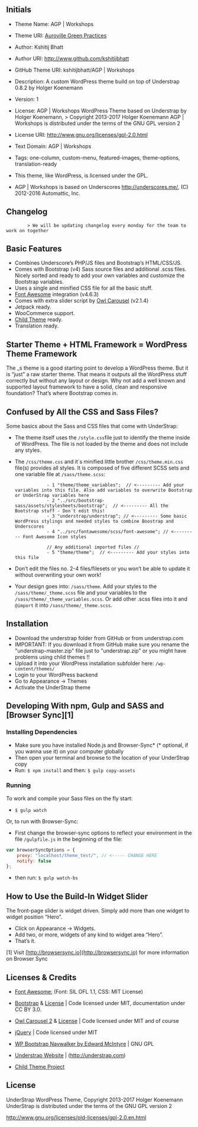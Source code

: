 ## Initials
- Theme Name: AGP | Workshops
- Theme URI: [Auroville Green Practices](http://agpworkshops.com)
- Author: Kshitij Bhatt
- Author URI: http://www.github.com/kshitijbhatt
-  GitHub Theme URI: kshitijbhatt/AGP | Workshops
- Description: A custom WordPress theme build on top of Understrap 0.8.2 by Holger Koenemann
- Version: 1
- License: AGP | Workshops WordPress Theme based on Understrap by Holger Koenemann, 
          > Copyright 2013-2017 Holger Koenemann
          AGP | Workshops is distributed under the terms of the GNU GPL version 2
- License URI: http://www.gnu.org/licenses/gpl-2.0.html
- Text Domain: AGP | Workshops
- Tags: one-column, custom-menu, featured-images, theme-options, translation-ready

- This theme, like WordPress, is licensed under the GPL.
- AGP | Workshops is based on Underscores http://underscores.me/, (C) 2012-2016 Automattic, Inc.

## Changelog
            > We will be updating changelog every monday for the team to work on together

## Basic Features

- Combines Underscore’s PHP/JS files and Bootstrap’s HTML/CSS/JS.
- Comes with Bootstrap (v4) Sass source files and additional .scss files. Nicely sorted and ready to add your own variables and customize the Bootstrap variables.
- Uses a single and minified CSS file for all the basic stuff.
- [Font Awesome](http://fortawesome.github.io/Font-Awesome/) integration (v4.6.3)
- Comes with extra slider script by [Owl Carousel](http://www.owlcarousel.owlgraphic.com/) (v2.1.4)
- Jetpack ready.
- WooCommerce support.
- [Child Theme](https://github.com/holger1411/understrap-child) ready.
- Translation ready.

## Starter Theme + HTML Framework = WordPress Theme Framework

The _s theme is a good starting point to develop a WordPress theme. But it is “just” a raw starter theme. That means it outputs all the WordPress stuff correctly but without any layout or design.
Why not add a well known and supported layout framework to have a solid, clean and responsive foundation? That’s where Bootstrap comes in.

## Confused by All the CSS and Sass Files?

Some basics about the Sass and CSS files that come with UnderStrap:
- The theme itself uses the `/style.css`file just to identify the theme inside of WordPress. The file is not loaded by the theme and does not include any styles.
- The `/css/theme.css` and it´s minified little brother `/css/theme.min.css` file(s) provides all styles. It is composed of five different SCSS sets and one variable file at `/sass/theme.scss`:

                  - 1 "theme/theme_variables";  // <--------- Add your variables into this file. Also add variables to overwrite Bootstrap or UnderStrap variables here
                  - 2 "../src/bootstrap-sass/assets/stylesheets/bootstrap";  // <--------- All the Bootstrap stuff - Don´t edit this!
                  - 3 "understrap/understrap"; // <--------- Some basic WordPress stylings and needed styles to combine Boostrap and Underscores
                  - 4 "../src/fontawesome/scss/font-awesome"; // <--------- Font Awesome Icon styles

                  // Any additional imported files //
                  - 5 "theme/theme";  // <--------- Add your styles into this file

- Don’t edit the files no. 2-4 files/filesets or you won’t be able to update it without overwriting your own work!
- Your design goes into: `/sass/theme`. Add your styles to the `/sass/theme/_theme.scss` file and your variables to the `/sass/theme/_theme_variables.scss`. Or add other .scss files into it and `@import` it into `/sass/theme/_theme.scss`.

## Installation

- Download the understrap folder from GitHub or from understrap.com
- IMPORTANT: If you download it from GitHub make sure you rename the "understrap-master.zip" file just to "understrap.zip" or you might have problems using child themes !!
- Upload it into your WordPress installation subfolder here: `/wp-content/themes/`
- Login to your WordPress backend
- Go to Appearance → Themes
- Activate the UnderStrap theme

## Developing With npm, Gulp and SASS and [Browser Sync][1]

### Installing Dependencies
- Make sure you have installed Node.js and Browser-Sync* (* optional, if you wanna use it) on your computer globally
- Then open your terminal and browse to the location of your UnderStrap copy
- Run: `$ npm install` and then: `$ gulp copy-assets`

### Running
To work and compile your Sass files on the fly start:

- `$ gulp watch`

Or, to run with Browser-Sync:

- First change the browser-sync options to reflect your environment in the file `/gulpfile.js` in the beginning of the file:
```javascript
var browserSyncOptions = {
    proxy: "localhost/theme_test/", // <----- CHANGE HERE
    notify: false
};
```
- then run: `$ gulp watch-bs`

## How to Use the Build-In Widget Slider

The front-page slider is widget driven. Simply add more than one widget to widget position “Hero”.
- Click on Appearance → Widgets.
- Add two, or more, widgets of any kind to widget area “Hero”.
- That’s it.

[1] Visit [http://browsersync.io](http://browsersync.io) for more information on Browser Sync

## Licenses & Credits
- [Font Awesome:](http://fontawesome.io/license) (Font: SIL OFL 1.1, CSS: MIT License)
- [Bootstrap](http://getbootstrap.com) & [License](https://github.com/twbs/bootstrap/blob/master/LICENSE) | Code licensed under MIT, documentation under CC BY 3.0.
- [Owl Carousel 2](http://www.owlcarousel.owlgraphic.com/) & [License]( https://github.com/smashingboxes/OwlCarousel2/blob/develop/LICENSE) | Code licensed under MIT
and of course
- [jQuery](https://jquery.org) | Code licensed under MIT
- [WP Bootstrap Navwalker by Edward McIntyre](https://github.com/twittem/wp-bootstrap-navwalker) | GNU GPL
- [Understrap Website](http://understrap.com) | (http://understrap.com)

- [Child Theme Project](https://github.com/holger1411/understrap-child)

## License
UnderStrap WordPress Theme, Copyright 2013-2017 Holger Koenemann
UnderStrap is distributed under the terms of the GNU GPL version 2

http://www.gnu.org/licenses/old-licenses/gpl-2.0.en.html
